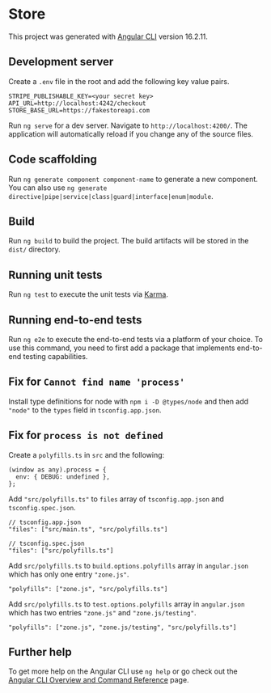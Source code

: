 # Store

This project was generated with [Angular CLI](https://github.com/angular/angular-cli) version 16.2.11.

## Development server

Create a `.env` file in the root and add the following key value pairs.

```
STRIPE_PUBLISHABLE_KEY=<your secret key>
API_URL=http://localhost:4242/checkout
STORE_BASE_URL=https://fakestoreapi.com
```

Run `ng serve` for a dev server. Navigate to `http://localhost:4200/`. The application will automatically reload if you change any of the source files.

## Code scaffolding

Run `ng generate component component-name` to generate a new component. You can also use `ng generate directive|pipe|service|class|guard|interface|enum|module`.

## Build

Run `ng build` to build the project. The build artifacts will be stored in the `dist/` directory.

## Running unit tests

Run `ng test` to execute the unit tests via [Karma](https://karma-runner.github.io).

## Running end-to-end tests

Run `ng e2e` to execute the end-to-end tests via a platform of your choice. To use this command, you need to first add a package that implements end-to-end testing capabilities.

## Fix for `Cannot find name 'process'`

Install type definitions for node with `npm i -D @types/node` and then add `"node"` to the `types` field in `tsconfig.app.json`.

## Fix for `process is not defined`

Create a `polyfills.ts` in `src` and the following:

```
(window as any).process = {
  env: { DEBUG: undefined },
};
```

Add `"src/polyfills.ts"` to `files` array of `tsconfig.app.json` and `tsconfig.spec.json`.

```
// tsconfig.app.json
"files": ["src/main.ts", "src/polyfills.ts"]

// tsconfig.spec.json
"files": ["src/polyfills.ts"]
```

Add `src/polyfills.ts` to `build.options.polyfills` array in `angular.json` which has only one entry `"zone.js"`.

```
"polyfills": ["zone.js", "src/polyfills.ts"]
```

Add `src/polyfills.ts` to `test.options.polyfills` array in `angular.json` which has two entries `"zone.js"` and `"zone.js/testing"`.

```
"polyfills": ["zone.js", "zone.js/testing", "src/polyfills.ts"]
```

## Further help

To get more help on the Angular CLI use `ng help` or go check out the [Angular CLI Overview and Command Reference](https://angular.io/cli) page.
